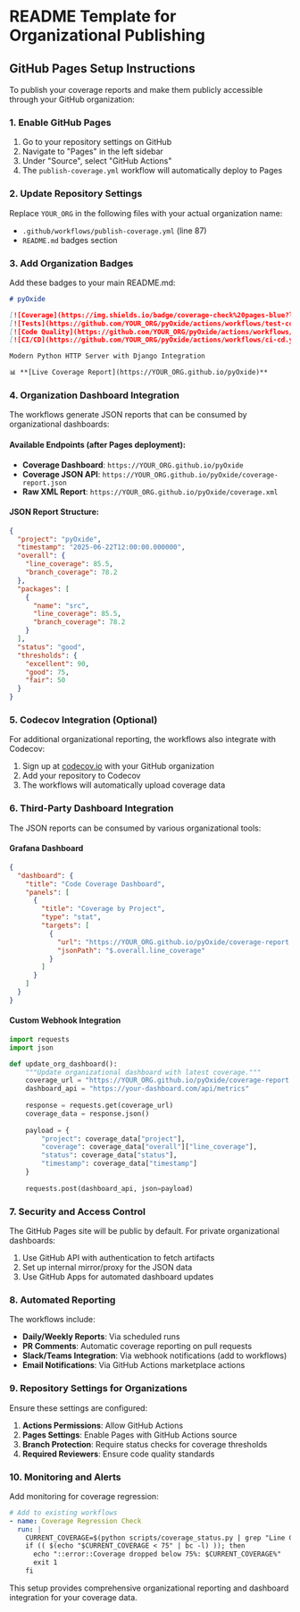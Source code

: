 # README Template for Organizational Publishing

## GitHub Pages Setup Instructions

To publish your coverage reports and make them publicly accessible through your GitHub organization:

### 1. Enable GitHub Pages

1. Go to your repository settings on GitHub
2. Navigate to "Pages" in the left sidebar
3. Under "Source", select "GitHub Actions"
4. The `publish-coverage.yml` workflow will automatically deploy to Pages

### 2. Update Repository Settings

Replace `YOUR_ORG` in the following files with your actual organization name:

- `.github/workflows/publish-coverage.yml` (line 87)
- `README.md` badges section

### 3. Add Organization Badges

Add these badges to your main README.md:

```markdown
# pyOxide

[![Coverage](https://img.shields.io/badge/coverage-check%20pages-blue?logo=github)](https://YOUR_ORG.github.io/pyOxide)
[![Tests](https://github.com/YOUR_ORG/pyOxide/actions/workflows/test-coverage.yml/badge.svg)](https://github.com/YOUR_ORG/pyOxide/actions/workflows/test-coverage.yml)
[![Code Quality](https://github.com/YOUR_ORG/pyOxide/actions/workflows/code-quality.yml/badge.svg)](https://github.com/YOUR_ORG/pyOxide/actions/workflows/code-quality.yml)
[![CI/CD](https://github.com/YOUR_ORG/pyOxide/actions/workflows/ci-cd.yml/badge.svg)](https://github.com/YOUR_ORG/pyOxide/actions/workflows/ci-cd.yml)

Modern Python HTTP Server with Django Integration

📊 **[Live Coverage Report](https://YOUR_ORG.github.io/pyOxide)**
```

### 4. Organization Dashboard Integration

The workflows generate JSON reports that can be consumed by organizational dashboards:

#### Available Endpoints (after Pages deployment):
- **Coverage Dashboard**: `https://YOUR_ORG.github.io/pyOxide`
- **Coverage JSON API**: `https://YOUR_ORG.github.io/pyOxide/coverage-report.json`
- **Raw XML Report**: `https://YOUR_ORG.github.io/pyOxide/coverage.xml`

#### JSON Report Structure:
```json
{
  "project": "pyOxide",
  "timestamp": "2025-06-22T12:00:00.000000",
  "overall": {
    "line_coverage": 85.5,
    "branch_coverage": 78.2
  },
  "packages": [
    {
      "name": "src",
      "line_coverage": 85.5,
      "branch_coverage": 78.2
    }
  ],
  "status": "good",
  "thresholds": {
    "excellent": 90,
    "good": 75,
    "fair": 50
  }
}
```

### 5. Codecov Integration (Optional)

For additional organizational reporting, the workflows also integrate with Codecov:

1. Sign up at [codecov.io](https://codecov.io) with your GitHub organization
2. Add your repository to Codecov
3. The workflows will automatically upload coverage data

### 6. Third-Party Dashboard Integration

The JSON reports can be consumed by various organizational tools:

#### Grafana Dashboard
```json
{
  "dashboard": {
    "title": "Code Coverage Dashboard",
    "panels": [
      {
        "title": "Coverage by Project",
        "type": "stat",
        "targets": [
          {
            "url": "https://YOUR_ORG.github.io/pyOxide/coverage-report.json",
            "jsonPath": "$.overall.line_coverage"
          }
        ]
      }
    ]
  }
}
```

#### Custom Webhook Integration
```python
import requests
import json

def update_org_dashboard():
    """Update organizational dashboard with latest coverage."""
    coverage_url = "https://YOUR_ORG.github.io/pyOxide/coverage-report.json"
    dashboard_api = "https://your-dashboard.com/api/metrics"
    
    response = requests.get(coverage_url)
    coverage_data = response.json()
    
    payload = {
        "project": coverage_data["project"],
        "coverage": coverage_data["overall"]["line_coverage"],
        "status": coverage_data["status"],
        "timestamp": coverage_data["timestamp"]
    }
    
    requests.post(dashboard_api, json=payload)
```

### 7. Security and Access Control

The GitHub Pages site will be public by default. For private organizational dashboards:

1. Use GitHub API with authentication to fetch artifacts
2. Set up internal mirror/proxy for the JSON data
3. Use GitHub Apps for automated dashboard updates

### 8. Automated Reporting

The workflows include:
- **Daily/Weekly Reports**: Via scheduled runs
- **PR Comments**: Automatic coverage reporting on pull requests
- **Slack/Teams Integration**: Via webhook notifications (add to workflows)
- **Email Notifications**: Via GitHub Actions marketplace actions

### 9. Repository Settings for Organizations

Ensure these settings are configured:

1. **Actions Permissions**: Allow GitHub Actions
2. **Pages Settings**: Enable Pages with GitHub Actions source
3. **Branch Protection**: Require status checks for coverage thresholds
4. **Required Reviewers**: Ensure code quality standards

### 10. Monitoring and Alerts

Add monitoring for coverage regression:

```yaml
# Add to existing workflows
- name: Coverage Regression Check
  run: |
    CURRENT_COVERAGE=$(python scripts/coverage_status.py | grep "Line Coverage" | grep -o "[0-9.]*")
    if (( $(echo "$CURRENT_COVERAGE < 75" | bc -l) )); then
      echo "::error::Coverage dropped below 75%: $CURRENT_COVERAGE%"
      exit 1
    fi
```

This setup provides comprehensive organizational reporting and dashboard integration for your coverage data.
